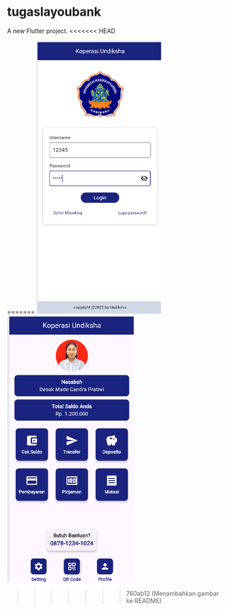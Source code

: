 # tugaslayoubank

A new Flutter project.
<<<<<<< HEAD

=======
![alt text](<Screenshot 2025-03-23 201854.png>)
![alt text](image.png)
>>>>>>> 760ab12 (Menambahkan gambar ke README)
